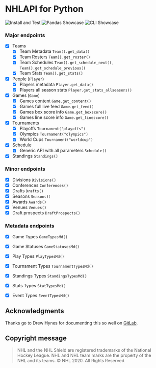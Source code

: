# NHLAPI for Python

![Install and Test](https://github.com/jozefhajnala/nhlapip/workflows/ci/badge.svg)
![Pandas Showcase](https://github.com/jozefhajnala/nhlapip/workflows/pandas_showcase/badge.svg)
![CLI Showcase](https://github.com/jozefhajnala/nhlapip/workflows/cli_showcase/badge.svg)

### Major endpoints

- [x] Teams
    - [x] Team Metadata `Team().get_data()`
    - [x] Team Rosters `Team().get_roster()`
    - [x] Team Schedules `Team().get_schedule_next()`, `Team().get_schedule_previous()`
    - [x] Team Stats `Team().get_stats()`

- [x] People (`Player`)
    - [x] Players metadata `Player.get_data()`
    - [x] Players all season stats `Player.get_stats_allseasons()`

- [x] Games (`Game`)
    - [x] Games content `Game.get_content()`
    - [x] Games full live feed `Game.get_feed()`
    - [x] Games box score info `Game.get_boxscore()`
    - [x] Games line score info `Game.get_linescore()`

- [x] Tournaments
    - [x] Playoffs `Tournament("playoffs")`
    - [x] Olympics `Tournament("olympics")`
    - [x] World Cups `Tournament("worldcup")`

- [x] Schedule
    - [x] Generic API with all parameters `Schedule()`

- [x] Standings `Standings()`

### Minor endpoints

- [x] Divisions `Divisions()`
- [x] Conferences `Conferences()`
- [x] Drafts `Drafts()`
- [x] Seasons `Seasons()`
- [x] Awards `Awards()`
- [x] Venues `Venues()`
- [x] Draft prospects `DraftProspects()`

### Metadata endpoints

- [x] Game Types `GameTypesMd()`
- [x] Game Statuses `GameStatusesMd()`
- [x] Play Types `PlayTypesMd()`
- [x] Tournament Types `TournamentTypesMd()`
- [x] Standings Types `StandingsTypesMd()`
- [x] Stats Types `StatTypesMd()`
- [x] Event Types `EventTypesMd()`


## Acknowledgments

Thanks go to Drew Hynes for documenting this so well on [GitLab](https://gitlab.com/dword4/nhlapi/blob/master/stats-api.md).


## Copyright message

> NHL and the NHL Shield are registered trademarks of the National Hockey League. NHL and NHL team marks are the property of the NHL and its teams. © NHL 2020. All Rights Reserved.
